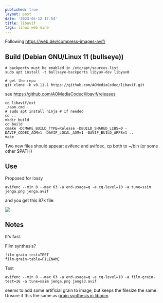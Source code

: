 ```yaml
---
published: true
layout: post
date: '2023-04-12 17:54'
title: libavif
tags: linux web mine 
---
```

Following <https://web.dev/compress-images-avif/>

## Build (Debian GNU/Linux 11 (bullseye))

	# backports must be enabled in /etc/apt/sources.list
	sudo apt install -t bullseye-backports libyuv-dev libyuv0

	# get the repo
	git clone -b v0.11.1 https://github.com/AOMediaCodec/libavif.git

see <https://github.com/AOMediaCodec/libavif/releases>

	cd libavif/ext
	./aom.cmd
	# sudo apt install ninja # if needed
	cd ..
	mkdir build
	cd build
	cmake -DCMAKE_BUILD_TYPE=Release -DBUILD_SHARED_LIBS=0 -DAVIF_CODEC_AOM=1 -DAVIF_LOCAL_AOM=1 -DAVIF_BUILD_APPS=1 ..
	make

Two new files should appear: avifenc and avifdec, cp both to ~/bin (or some other $PATH)

## Use

Proposed for lossy

	avifenc --min 0 --max 63 -a end-usage=q -a cq-level=18 -a tune=ssim jenga.png jenga.avif

and you get this 87k file:  

<a href="/media/jenga.avif"><img src="/media/jenga.avif"></a>

## Notes

It's fast.

Film synthesis?

	film-grain-test=TEST
    film-grain-table=FILENAME

Test

    avifenc --min 0 --max 63 -a end-usage=q -a cq-level=18 -a film-grain-test=16 -a tune=ssim jenga.png jenga3.avif

seems to add some artificial grain to image, but keeps the filesize the same. Unsure if this the same as [grain synthesis in libaom](/2021/06/05/AV1-encoding-for-dummies/#experiment-two-the-noise-the-grain).
